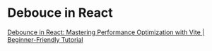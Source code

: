# Debouce in React

[Debounce in React: Mastering Performance Optimization with Vite | Beginner-Friendly Tutorial](https://youtu.be/sNs52dCmTnU)
